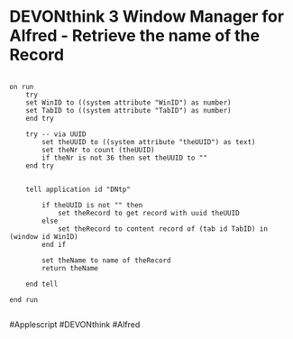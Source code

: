 # DEVONthink 3 Window Manager for Alfred - Retrieve the name of the Record

```applescript

on run
	try
	set WinID to ((system attribute "WinID") as number)
	set TabID to ((system attribute "TabID") as number)
	end try
	
	try -- via UUID
		set theUUID to ((system attribute "theUUID") as text)
		set theNr to count (theUUID)
		if theNr is not 36 then set theUUID to ""
	end try
	
	
	tell application id "DNtp"
		
		if theUUID is not "" then
			set theRecord to get record with uuid theUUID
		else
			set theRecord to content record of (tab id TabID) in (window id WinID)
		end if
		
		set theName to name of theRecord
		return theName
		
	end tell
	
end run


```


#Applescript #DEVONthink #Alfred